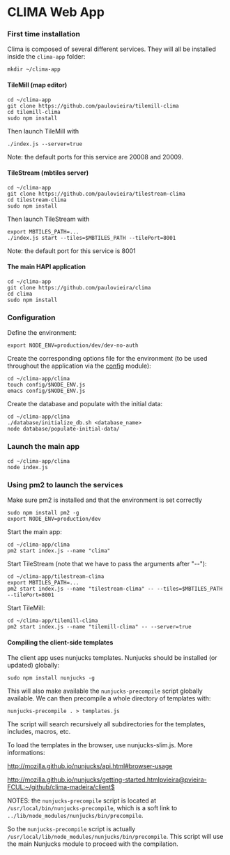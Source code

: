 # CLIMA Web App


### First time installation

Clima is composed of several different services. They will all be installed inside the  `clima-app` folder:

```
mkdir ~/clima-app
```

#### TileMill (map editor)

```
cd ~/clima-app
git clone https://github.com/paulovieira/tilemill-clima
cd tilemill-clima
sudo npm install
```

Then launch TileMill with

```
./index.js --server=true
```

Note: the default ports for this service are 20008 and 20009.

#### TileStream (mbtiles server)

```
cd ~/clima-app
git clone https://github.com/paulovieira/tilestream-clima
cd tilestream-clima
sudo npm install
```

Then launch TileStream with
```
export MBTILES_PATH=...
./index.js start --tiles=$MBTILES_PATH --tilePort=8001
```

Note: the default port for this service is 8001

#### The main HAPI application

```
cd ~/clima-app
git clone https://github.com/paulovieira/clima
cd clima
sudo npm install
```

### Configuration

Define the environment:
```
export NODE_ENV=production/dev/dev-no-auth
```

Create the corresponding options file for the environment (to be used throughout the application via the [config](https://github.com/lorenwest/node-config) module):
```
cd ~/clima-app/clima
touch config/$NODE_ENV.js
emacs config/$NODE_ENV.js
```

Create the database and populate with the initial data:
```
cd ~/clima-app/clima
./database/initialize_db.sh <database_name>
node database/populate-initial-data/
```

### Launch the main app
```
cd ~/clima-app/clima
node index.js
```

### Using pm2 to launch the services

Make sure pm2 is installed and that the environment is set correctly
```
sudo npm install pm2 -g
export NODE_ENV=production/dev
```

Start the main app:
```
cd ~/clima-app/clima
pm2 start index.js --name "clima"
```

Start TileStream (note that we have to pass the arguments after "--"):
```
cd ~/clima-app/tilestream-clima
export MBTILES_PATH=...
pm2 start index.js --name "tilestream-clima" -- --tiles=$MBTILES_PATH --tilePort=8001
```

Start TileMill:
```
cd ~/clima-app/tilemill-clima
pm2 start index.js --name "tilemill-clima" -- --server=true
```


#### Compiling the client-side templates

The client app uses nunjucks templates. Nunjucks should be installed (or updated) globally:

```
sudo npm install nunjucks -g
```

This will also make available the `nunjucks-precompile` script globally available. We can then precompile a whole directory of templates with:

```
nunjucks-precompile . > templates.js
```

The script will search recursively all subdirectories for the templates, includes, macros, etc.

To load the templates in the browser, use nunjucks-slim.js. More informations:

http://mozilla.github.io/nunjucks/api.html#browser-usage

http://mozilla.github.io/nunjucks/getting-started.htmlpvieira@pvieira-FCUL:~/github/clima-madeira/client$ 

NOTES: the `nunjucks-precompile` script is located at `/usr/local/bin/nunjucks-precompile`, which is a soft link to `../lib/node_modules/nunjucks/bin/precompile`. 

So the `nunjucks-precompile` script is actually `/usr/local/lib/node_modules/nunjucks/bin/precompile`. This script will use the main Nunjucks module to proceed with the compilation.